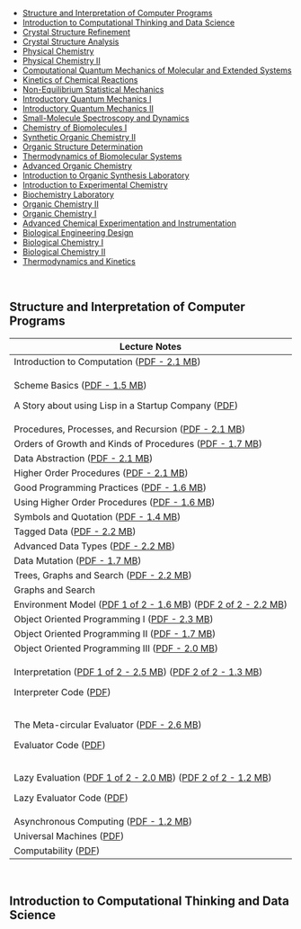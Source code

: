 <ul>
<li><a href="#course1">Structure and Interpretation of Computer Programs</a></li>
<li><a href="#course2">Introduction to Computational Thinking and Data Science</a></li>
<li><a href="#course3">Crystal Structure Refinement</a></li>
<li><a href="#course4">Crystal Structure Analysis</a></li>
<li><a href="#course5">Physical Chemistry</a></li>
<li><a href="#course6">Physical Chemistry II</a></li>
<li><a href="#course7">Computational Quantum Mechanics of Molecular and Extended Systems</a></li>
<li><a href="#course8">Kinetics of Chemical Reactions</a></li>
<li><a href="#course9">Non-Equilibrium Statistical Mechanics</a></li>
<li><a href="#course10">Introductory Quantum Mechanics I</a></li>
<li><a href="#course11">Introductory Quantum Mechanics II</a></li>
<li><a href="#course12">Small-Molecule Spectroscopy and Dynamics</a></li>
<li><a href="#course13">Chemistry of Biomolecules I</a></li>
<li><a href="#course14">Synthetic Organic Chemistry II</a></li>
<li><a href="#course15">Organic Structure Determination</a></li>
<li><a href="#course16">Thermodynamics of Biomolecular Systems</a></li>
<li><a href="#course17">Advanced Organic Chemistry</a></li>
<li><a href="#course18">Introduction to Organic Synthesis Laboratory</a></li>
<li><a href="#course19">Introduction to Experimental Chemistry</a></li>
<li><a href="#course20">Biochemistry Laboratory</a></li>
<li><a href="#course21">Organic Chemistry II</a></li>
<li><a href="#course22">Organic Chemistry I</a></li>
<li><a href="#course23">Advanced Chemical Experimentation and Instrumentation</a></li>
<li><a href="#course24">Biological Engineering Design</a></li>
<li><a href="#course25">Biological Chemistry I</a></li>
<li><a href="#course26">Biological Chemistry II</a></li>
<li><a href="#course27">Thermodynamics and Kinetics</a></li>
</ul>
<p>&nbsp;</p>
<h2 id="course1">Structure and Interpretation of Computer Programs</h2>
<table class="tablewidth75" summary="See table caption for summary.">
<thead>
<tr>
<th scope="col">Lecture Notes</th>
</tr>
</thead>
<tbody>
<tr class="row">
<td>Introduction to Computation&nbsp;<span class="nobr">(<a href="lecture1webhand.pdf">PDF - 2.1 MB</a>)</span></td>
</tr>
<tr class="alt-row">
<td>
<p>Scheme Basics (<a href="lecture2webhand.pdf">PDF - 1.5 MB</a>)</p>
<p>A Story about using Lisp in a Startup Company (<a href="lecture2lispstor.pdf">PDF</a>)</p>
</td>
</tr>
<tr class="row">
<td>Procedures, Processes, and Recursion&nbsp;<span class="nobr">(<a href="lecture3webhand.pdf">PDF - 2.1 MB</a>)</span></td>
</tr>
<tr class="alt-row">
<td>Orders of Growth and Kinds of Procedures&nbsp;<span class="nobr">(<a href="lecture4webhand.pdf">PDF - 1.7 MB</a>)</span></td>
</tr>
<tr class="row">
<td>Data Abstraction (<a href="lecture5webhand.pdf">PDF - 2.1 MB</a>)</td>
</tr>
<tr class="alt-row">
<td>Higher Order Procedures (<a href="lecture6webhand.pdf">PDF - 2.1 MB</a>)</td>
</tr>
<tr class="row">
<td>Good Programming Practices (<a href="lecture7webhand.pdf">PDF - 1.6 MB</a>)</td>
</tr>
<tr class="alt-row">
<td>Using Higher Order Procedures (<a href="lecture8webhand.pdf">PDF - 1.6 MB</a>)</td>
</tr>
<tr class="row">
<td>Symbols and Quotation (<a href="lecture9webhand.pdf">PDF - 1.4 MB</a>)</td>
</tr>
<tr class="alt-row">
<td>Tagged Data (<a href="lecture10webhan.pdf">PDF - 2.2 MB</a>)</td>
</tr>
<tr class="row">
<td>Advanced Data Types (<a href="lecture11webhan.pdf">PDF - 2.2 MB</a>)</td>
</tr>
<tr class="alt-row">
<td>Data Mutation (<a href="lecture12webhan.pdf">PDF - 1.7 MB</a>)</td>
</tr>
<tr class="row">
<td>Trees, Graphs and Search (<a href="lecture13webhan.pdf">PDF - 2.2 MB</a>)</td>
</tr>
<tr class="alt-row">
<td>Graphs and Search</td>
</tr>
<tr class="row">
<td>Environment Model&nbsp;<span class="nobr">(<a href="lecture15webhan.pdf">PDF 1 of 2 - 1.6 MB</a>)</span>&nbsp;<span class="nobr">(<a href="lecture15webha2.pdf">PDF 2 of 2 - 2.2 MB</a>)</span></td>
</tr>
<tr class="alt-row">
<td>Object Oriented Programming I (<a href="lecture16webhan.pdf">PDF - 2.3 MB</a>)</td>
</tr>
<tr class="row">
<td>Object Oriented Programming II (<a href="lecture17_webhan.pdf">PDF&nbsp;- 1.7 MB</a>)</td>
</tr>
<tr class="alt-row">
<td>Object Oriented Programming III (<a href="lecture18_webhan.pdf">PDF - 2.0 MB</a>)</td>
</tr>
<tr class="row">
<td>
<p>Interpretation (<a href="lecture19webhan.pdf">PDF 1 of 2 - 2.5 MB</a>)&nbsp;<span class="nobr">(<a href="lecture19webha2.pdf">PDF 2 of 2 - 1.3 MB</a>)</span></p>
<p>Interpreter Code&nbsp;<span class="nobr">(<a href="lecture19interco.pdf">PDF</a>)</span></p>
</td>
</tr>
<tr class="alt-row">
<td>
<p>The Meta-circular Evaluator (<a href="lecture20webhan.pdf">PDF - 2.6 MB</a>)</p>
<p>Evaluator Code (<a href="lecture20evalco.pdf">PDF</a>)</p>
</td>
</tr>
<tr class="row">
<td>
<p>Lazy Evaluation (<a href="lecture21webhan.pdf">PDF 1 of 2 - 2.0 MB</a>)&nbsp;<span class="nobr">(<a href="lecture21webha2.pdf">PDF 2 of 2 - 1.2 MB</a>)</span></p>
<p>Lazy Evaluator Code (<a href="lecture21lazyeva.pdf">PDF</a>)</p>
</td>
</tr>
<tr class="alt-row">
<td>Asynchronous Computing (<a href="lecture22webhan.pdf">PDF - 1.2 MB</a>)</td>
</tr>
<tr class="row">
<td>Universal Machines (<a href="lecture23webhan.pdf">PDF</a>)</td>
</tr>
<tr class="alt-row">
<td>Computability (<a href="lecture26webhan.pdf">PDF</a>)</td>
</tr>
</tbody>
</table>
</br>
<h2 id="course2">Introduction to Computational Thinking and Data Science</h2>
